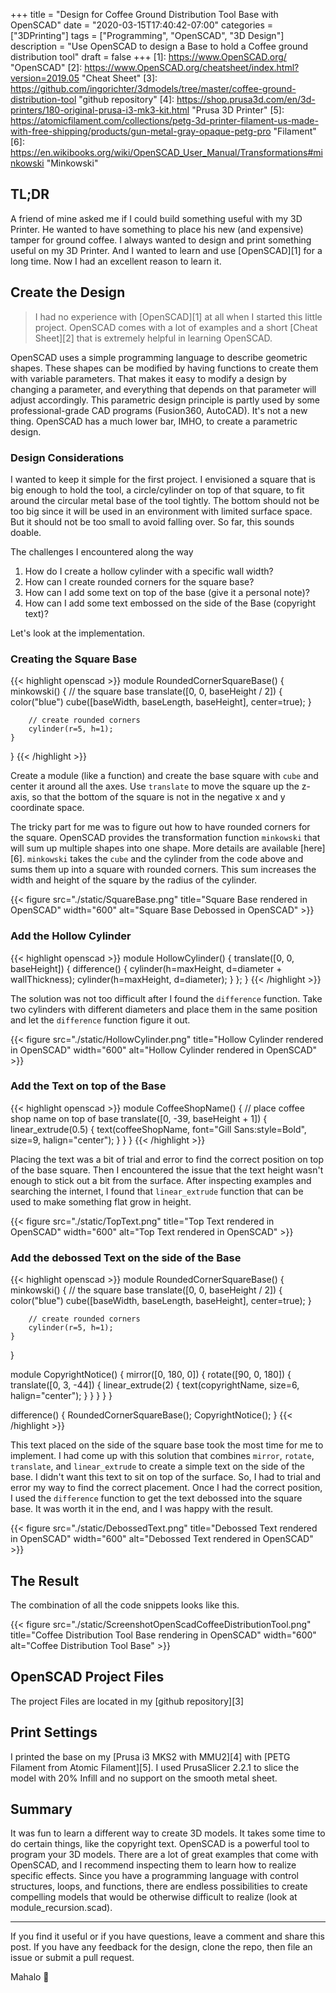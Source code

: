 +++
title = "Design for Coffee Ground Distribution Tool Base with OpenSCAD"
date = "2020-03-15T17:40:42-07:00"
categories = ["3DPrinting"]
tags = ["Programming", "OpenSCAD", "3D Design"]
description = "Use OpenSCAD to design a Base to hold a Coffee ground distribution tool"
draft = false
+++
[1]: https://www.OpenSCAD.org/ "OpenSCAD"
[2]: https://www.OpenSCAD.org/cheatsheet/index.html?version=2019.05 "Cheat Sheet"
[3]: https://github.com/ingorichter/3dmodels/tree/master/coffee-ground-distribution-tool "github repository"
[4]: https://shop.prusa3d.com/en/3d-printers/180-original-prusa-i3-mk3-kit.html "Prusa 3D Printer"
[5]: https://atomicfilament.com/collections/petg-3d-printer-filament-us-made-with-free-shipping/products/gun-metal-gray-opaque-petg-pro "Filament"
[6]: https://en.wikibooks.org/wiki/OpenSCAD_User_Manual/Transformations#minkowski "Minkowski"

## TL;DR

A friend of mine asked me if I could build something useful with my 3D Printer. He wanted to have something to place his new (and expensive) tamper for ground coffee. I always wanted to design and print something useful on my 3D Printer. And I wanted to learn and use [OpenSCAD][1] for a long time. Now I had an excellent reason to learn it.

## Create the Design

> I had no experience with [OpenSCAD][1] at all when I started this little project. OpenSCAD comes with a lot of examples and a short [Cheat Sheet][2] that is extremely helpful in learning OpenSCAD.

OpenSCAD uses a simple programming language to describe geometric shapes. These shapes can be modified by having functions to create them with variable parameters. That makes it easy to modify a design by changing a parameter, and everything that depends on that parameter will adjust accordingly. This parametric design principle is partly used by some professional-grade CAD programs (Fusion360, AutoCAD). It's not a new thing. OpenSCAD has a much lower bar, IMHO, to create a parametric design.

### Design Considerations

I wanted to keep it simple for the first project. I envisioned a square that is big enough to hold the tool, a circle/cylinder on top of that square, to fit around the circular metal base of the tool tightly. The bottom should not be too big since it will be used in an environment with limited surface space. But it should not be too small to avoid falling over.
So far, this sounds doable.

The challenges I encountered along the way

1. How do I create a hollow cylinder with a specific wall width?
2. How can I create rounded corners for the square base?
3. How can I add some text on top of the base (give it a personal note)?
4. How can I add some text embossed on the side of the Base (copyright text)?

Let's look at the implementation.

### Creating the Square Base

{{< highlight openscad >}}
module RoundedCornerSquareBase() {
    minkowski() {
        // the square base
        translate([0, 0, baseHeight / 2]) {
            color("blue")
            cube([baseWidth, baseLength, baseHeight], center=true);
        }

        // create rounded corners
        cylinder(r=5, h=1);
    }
}
{{< /highlight >}}

Create a module (like a function) and create the base square with `cube` and center it around all the axes. Use `translate` to move the square up the z-axis, so that the bottom of the square is not in the negative x and y coordinate space.

The tricky part for me was to figure out how to have rounded corners for the square. OpenSCAD provides the transformation function `minkowski` that will sum up multiple shapes into one shape. More details are available [here][6].
`minkowski` takes the `cube` and the cylinder from the code above and sums them up into a square with rounded corners. This sum increases the width and height of the square by the radius of the cylinder.

{{< figure src="./static/SquareBase.png" title="Square Base rendered in OpenSCAD" width="600" alt="Square Base Debossed in OpenSCAD" >}}

### Add the Hollow Cylinder

{{< highlight openscad >}}
module HollowCylinder() {
    translate([0, 0, baseHeight]) {
        difference() {
            cylinder(h=maxHeight, d=diameter + wallThickness);
            cylinder(h=maxHeight, d=diameter);
        }
    };
}
{{< /highlight >}}

The solution was not too difficult after I found the `difference` function. Take two cylinders with different diameters and place them in the same position and let the `difference` function figure it out.

{{< figure src="./static/HollowCylinder.png" title="Hollow Cylinder rendered in OpenSCAD" width="600" alt="Hollow Cylinder rendered in OpenSCAD" >}}

### Add the Text on top of the Base

{{< highlight openscad >}}
module CoffeeShopName() {
    // place coffee shop name on top of base
    translate([0, -39, baseHeight + 1]) {
        linear_extrude(0.5) {
            text(coffeeShopName, font="Gill Sans:style=Bold", size=9, halign="center");
        }
    }
}
{{< /highlight >}}

Placing the text was a bit of trial and error to find the correct position on top of the base square. Then I encountered the issue that the text height wasn't enough to stick out a bit from the surface. After inspecting examples and searching the internet, I found that `linear_extrude` function that can be used to make something flat grow in height.

{{< figure src="./static/TopText.png" title="Top Text rendered in OpenSCAD" width="600" alt="Top Text rendered in OpenSCAD" >}}

### Add the debossed Text on the side of the Base

{{< highlight openscad >}}
module RoundedCornerSquareBase() {
    minkowski() {
        // the square base
        translate([0, 0, baseHeight / 2]) {
            color("blue")
            cube([baseWidth, baseLength, baseHeight], center=true);
        }

        // create rounded corners
        cylinder(r=5, h=1);
    }
}

module CopyrightNotice() {
    mirror([0, 180, 0]) {
        rotate([90, 0, 180]) {
            translate([0, 3, -44]) {
                linear_extrude(2) {
                    text(copyrightName, size=6, halign="center");
                }
            }
        }
    }
}

difference() {
    RoundedCornerSquareBase();
    CopyrightNotice();
}
{{< /highlight >}}

This text placed on the side of the square base took the most time for me to implement. I had come up with this solution that combines `mirror`, `rotate`, `translate`, and `linear_extrude` to create a simple text on the side of the base. I didn't want this text to sit on top of the surface. So, I had to trial and error my way to find the correct placement.
Once I had the correct position, I used the `difference` function to get the text debossed into the square base.
It was worth it in the end, and I was happy with the result.

{{< figure src="./static/DebossedText.png" title="Debossed Text rendered in OpenSCAD" width="600" alt="Debossed Text rendered in OpenSCAD" >}}

## The Result

The combination of all the code snippets looks like this.

{{< figure src="./static/ScreenshotOpenScadCoffeeDistributionTool.png" title="Coffee Distribution Tool Base rendering in OpenSCAD" width="600" alt="Coffee Distribution Tool Base" >}}

## OpenSCAD Project Files

The project Files are located in my [github repository][3]

## Print Settings

I printed the base on my [Prusa i3 MKS2 with MMU2][4] with [PETG Filament from Atomic Filament][5]. I used PrusaSlicer 2.2.1 to slice the model with 20% Infill and no support on the smooth metal sheet.

## Summary

It was fun to learn a different way to create 3D models. It takes some time to do certain things, like the copyright text. OpenSCAD is a powerful tool to program your 3D models. There are a lot of great examples that come with OpenSCAD, and I recommend inspecting them to learn how to realize specific effects. Since you have a programming language with control structures, loops, and functions, there are endless possibilities to create compelling models that would be otherwise difficult to realize (look at module_recursion.scad).

---

If you find it useful or if you have questions, leave a comment and share this post.
If you have any feedback for the design, clone the repo, then file an issue or submit a pull request.

Mahalo 🌸

